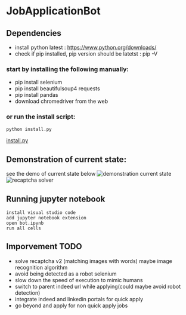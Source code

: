 # JobApplicationBot

## Dependencies
- install python latest : https://www.python.org/downloads/
- check if pip installed, pip version should be latetst : pip -V

### start by installing the following manually:
- pip install selenium 
- pip install beautifulsoup4 requests
- pip install pandas
- download chromedriver from the web
### or run the install script:
~~~python
python install.py
~~~
[install.py](install.py)

## Demonstration of current state:

see the demo of current state below
![demonstration current state](demo.gif)
![recaptcha solver](https://drive.google.com/file/d/16Z0dYWyP3KWJGuRIdSHUOGWzUrN9iJJO/view?usp=sharing)

## Running jupyter notebook
~~~jupyter
install visual studio code
add jupyter notebook extension
open bot.ipynb
run all cells
~~~

## Imporvement TODO
- solve recaptcha v2 (matching images with words) maybe image recognition algorithm
- avoid being detected as a robot selenium
- slow down the speed of execution to mimic humans
- switch to parent indeed url while applying(could maybe avoid robot detection)
- integrate indeed and linkedin portals for quick apply
- go beyond and apply for non quick apply jobs


